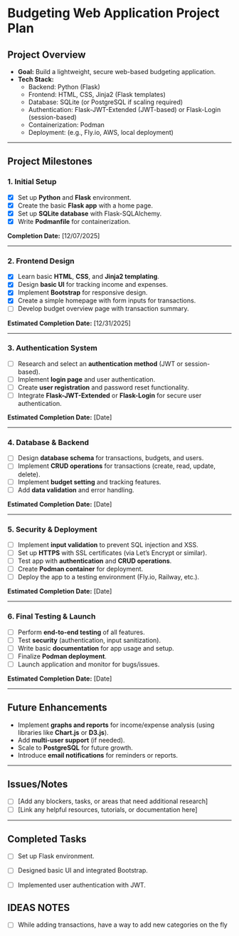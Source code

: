 # Budgeting Web Application Project Plan

## **Project Overview**
- **Goal:** Build a lightweight, secure web-based budgeting application.
- **Tech Stack:** 
  - Backend: Python (Flask)
  - Frontend: HTML, CSS, Jinja2 (Flask templates)
  - Database: SQLite (or PostgreSQL if scaling required)
  - Authentication: Flask-JWT-Extended (JWT-based) or Flask-Login (session-based)
  - Containerization: Podman
  - Deployment: (e.g., Fly.io, AWS, local deployment)

---

## **Project Milestones**

### **1. Initial Setup**
- [x] Set up **Python** and **Flask** environment.
- [x] Create the basic **Flask app** with a home page.
- [x] Set up **SQLite database** with Flask-SQLAlchemy.
- [x] Write **Podmanfile** for containerization.

**Completion Date:** [12/07/2025]

---

### **2. Frontend Design**
- [x] Learn basic **HTML**, **CSS**, and **Jinja2 templating**.
- [x] Design **basic UI** for tracking income and expenses.
- [x] Implement **Bootstrap** for responsive design.
- [x] Create a simple homepage with form inputs for transactions.
- [ ] Develop budget overview page with transaction summary.

**Estimated Completion Date:** [12/31/2025]

---

### **3. Authentication System**
- [ ] Research and select an **authentication method** (JWT or session-based).
- [ ] Implement **login page** and user authentication.
- [ ] Create **user registration** and password reset functionality.
- [ ] Integrate **Flask-JWT-Extended** or **Flask-Login** for secure user authentication.

**Estimated Completion Date:** [Date]

---

### **4. Database & Backend**
- [ ] Design **database schema** for transactions, budgets, and users.
- [ ] Implement **CRUD operations** for transactions (create, read, update, delete).
- [ ] Implement **budget setting** and tracking features.
- [ ] Add **data validation** and error handling.

**Estimated Completion Date:** [Date]

---

### **5. Security & Deployment**
- [ ] Implement **input validation** to prevent SQL injection and XSS.
- [ ] Set up **HTTPS** with SSL certificates (via Let’s Encrypt or similar).
- [ ] Test app with **authentication** and **CRUD operations**.
- [ ] Create **Podman container** for deployment.
- [ ] Deploy the app to a testing environment (Fly.io, Railway, etc.).

**Estimated Completion Date:** [Date]

---

### **6. Final Testing & Launch**
- [ ] Perform **end-to-end testing** of all features.
- [ ] Test **security** (authentication, input sanitization).
- [ ] Write basic **documentation** for app usage and setup.
- [ ] Finalize **Podman deployment**.
- [ ] Launch application and monitor for bugs/issues.

**Estimated Completion Date:** [Date]

---

## **Future Enhancements**
- Implement **graphs and reports** for income/expense analysis (using libraries like **Chart.js** or **D3.js**).
- Add **multi-user support** (if needed).
- Scale to **PostgreSQL** for future growth.
- Introduce **email notifications** for reminders or reports.

---

## **Issues/Notes**
- [ ] [Add any blockers, tasks, or areas that need additional research]
- [ ] [Link any helpful resources, tutorials, or documentation here]

---

## **Completed Tasks**
- [ ] Set up Flask environment.
- [ ] Designed basic UI and integrated Bootstrap.
- [ ] Implemented user authentication with JWT.




## **IDEAS NOTES**
- [ ] While adding transactions, have a way to add new categories on the fly